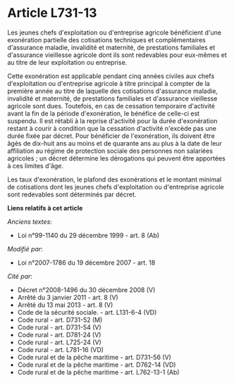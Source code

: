 # Article L731-13

Les jeunes chefs d'exploitation ou d'entreprise agricole bénéficient d'une exonération partielle des cotisations techniques
et complémentaires d'assurance maladie, invalidité et maternité, de prestations familiales et d'assurance vieillesse agricole
dont ils sont redevables pour eux-mêmes et au titre de leur exploitation ou entreprise.

Cette exonération est applicable pendant cinq années civiles aux chefs d'exploitation ou d'entreprise agricole à titre
principal à compter de la première année au titre de laquelle des cotisations d'assurance maladie, invalidité et maternité,
de prestations familiales et d'assurance vieillesse agricole sont dues. Toutefois, en cas de cessation temporaire d'activité
avant la fin de la période d'exonération, le bénéfice de celle-ci est suspendu. Il est rétabli à la reprise d'activité pour
la durée d'exonération restant à courir à condition que la cessation d'activité n'excède pas une durée fixée par décret. Pour
bénéficier de l'exonération, ils doivent être âgés de dix-huit ans au moins et de quarante ans au plus à la date de leur
affiliation au régime de protection sociale des personnes non salariées agricoles ; un décret détermine les dérogations qui
peuvent être apportées à ces limites d'âge.

Les taux d'exonération, le plafond des exonérations et le montant minimal de cotisations dont les jeunes chefs d'exploitation
ou d'entreprise agricole sont redevables sont déterminés par décret.

**Liens relatifs à cet article**

_Anciens textes_:

  - Loi n°99-1140 du 29 décembre 1999 - art. 8 (Ab)

_Modifié par_:

  - Loi n°2007-1786 du 19 décembre 2007 - art. 18

_Cité par_:

  - Décret n°2008-1496 du 30 décembre 2008 (V)
  - Arrêté du 3 janvier 2011 - art. 8 (V)
  - Arrêté du 13 mai 2013 - art. 8 (V)
  - Code de la sécurité sociale. - art. L131-6-4 (VD)
  - Code rural - art. D731-52 (M)
  - Code rural - art. D731-54 (V)
  - Code rural - art. D781-24 (V)
  - Code rural - art. L725-24 (V)
  - Code rural - art. L781-16 (VD)
  - Code rural et de la pêche maritime - art. D731-56 (V)
  - Code rural et de la pêche maritime - art. D762-14 (VD)
  - Code rural et de la pêche maritime - art. L762-13-1 (Ab)
